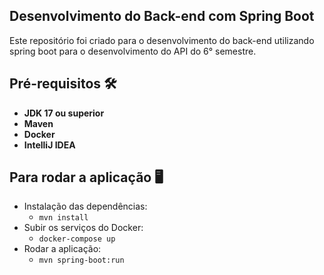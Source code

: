 ## Desenvolvimento do Back-end com Spring Boot

Este repositório foi criado para o desenvolvimento do back-end utilizando spring boot para o desenvolvimento do API do 6° semestre.

## Pré-requisitos 🛠️
- **JDK 17 ou superior**
- **Maven**
- **Docker**
- **IntelliJ IDEA**

## Para rodar a aplicação 🖥️
- Instalação das dependências:
  - `mvn install`
- Subir os serviços do Docker:
  - `docker-compose up`
- Rodar a aplicação:
  - `mvn spring-boot:run`
